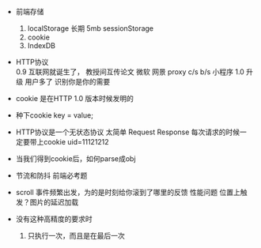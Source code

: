 - 前端存储
    1. localStorage 长期 5mb sessionStorage
    2. cookie
    3. IndexDB
- HTTP协议  
    0.9 互联网就诞生了， 教授间互传论文
    微软 网景 proxy c/s
    b/s 小程序 1.0 升级 用户多了 识别你是你的需要 
- cookie 是在HTTP 1.0 版本时候发明的
- 种下cookie key = value;
- HTTP协议是一个无状态协议 太简单 Request Response 
    每次请求的时候一定要带上cookie 
    uid=11121212

- 当我们得到cookie后，如何parse成obj


- 节流和防抖 前端必考题
- scroll 事件频繁出发，为的是时刻给你滚到了哪里的反馈
    性能问题
    位置上触发？图片的延迟加载
- 没有这种高精度的要求时
    1. 只执行一次，而且是在最后一次
